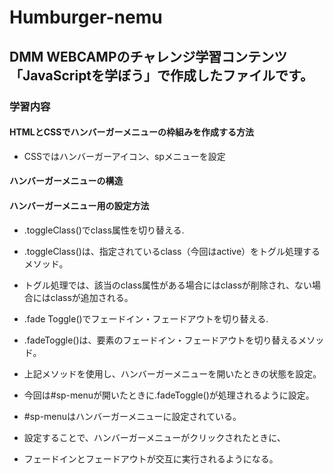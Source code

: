 # Humburger-nemu
## DMM WEBCAMPのチャレンジ学習コンテンツ「JavaScriptを学ぼう」で作成したファイルです。
### 学習内容
#### HTMLとCSSでハンバーガーメニューの枠組みを作成する方法
* CSSではハンバーガーアイコン、spメニューを設定
#### ハンバーガーメニューの構造
#### ハンバーガーメニュー用の設定方法
* .toggleClass()でclass属性を切り替える. 
 * .toggleClass()は、指定されているclass（今回はactive）をトグル処理するメソッド。  
 * トグル処理では、該当のclass属性がある場合にはclassが削除され、ない場合にはclassが追加される。  

* .fade Toggle()でフェードイン・フェードアウトを切り替える. 
 * .fadeToggle()は、要素のフェードイン・フェードアウトを切り替えるメソッド。  
 * 上記メソッドを使用し、ハンバーガーメニューを開いたときの状態を設定。  
 * 今回は#sp-menuが開いたときに.fadeToggle()が処理されるように設定。  
 * #sp-menuはハンバーガーメニューに設定されている。  
 * 設定することで、ハンバーガーメニューがクリックされたときに、  
 * フェードインとフェードアウトが交互に実行されるようになる。